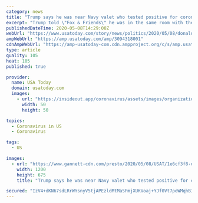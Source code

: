 ```yaml
---
category: news
title: "Trump says he was near Navy valet who tested positive for coronavirus"
excerpt: "Trump told \"Fox & Friends\" he was in the same room with the valet, who later tested positive for coronavirus, the day he started showing symptoms."
publishedDateTime: 2020-05-08T14:29:00Z
webUrl: "https://www.usatoday.com/story/news/politics/2020/05/08/donald-trump-near-valet-who-has-coronavirus-but-im-fine/3094318001/"
ampWebUrl: "https://amp.usatoday.com/amp/3094318001"
cdnAmpWebUrl: "https://amp-usatoday-com.cdn.ampproject.org/c/s/amp.usatoday.com/amp/3094318001"
type: article
quality: 105
heat: 105
published: true

provider:
  name: USA Today
  domain: usatoday.com
  images:
    - url: "https://insideout.app/coronavirus/assets/images/organizations/usatoday.com-50x50.jpg"
      width: 50
      height: 50

topics:
  - Coronavirus in US
  - Coronavirus

tags:
  - US

images:
  - url: "https://www.gannett-cdn.com/presto/2020/05/08/USAT/1e6cf3f8-d1b0-4a5d-8fb9-615f1ba85cbe-GTY_1223507846.JPG?auto=webp&crop=5999,3375,x0,y0&format=pjpg&width=1200"
    width: 1200
    height: 675
    title: "Trump says he was near Navy valet who tested positive for coronavirus"

secured: "IzV4+dKN67sdLRrWYsnyV5tjAPEzldMtMaSFmjXUKVoaj+YJf0Vt7peWMqhBIlh3FwtppFdTjfULTs9f/ty0lzvkz3/Jp3gIdFm7j/Qcrk1xMdgkb5HVybl09MNzpeavHFpFxVj5T/oyQC3VbybFzww1/7n8pvb7xqI0jS63GXVGQE7TbtXG192dDVNAqdbUsQ9BNIX2Ey89VNypRidj247D49f8+6kfOqM458M8lEaggN2/zOpRFMWyk0neIFPjYhTqdoeNTqOtKauRks0lWXqQVl8f37LRVCDHFjrrTdtOqaVZUdYHsNXKpb6Dh1Mw;MzwviPfFCWIunxkvfLr+nw=="
---
```


